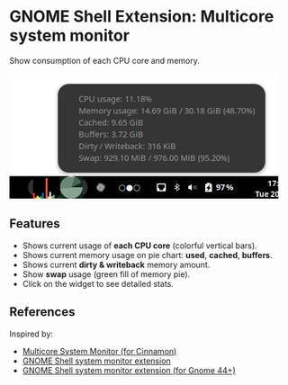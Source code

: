 # GNOME Shell Extension: Multicore system monitor

Show consumption of each CPU core and memory.

![](./img/screenshot-1.png)

## Features
- Shows current usage of **each CPU core** (colorful vertical bars).
- Shows current memory usage on pie chart: **used**, **cached**, **buffers**.
- Shows current **dirty & writeback** memory amount.
- Show **swap** usage (green fill of memory pie).
- Click on the widget to see detailed stats.

## References
Inspired by:

- [Multicore System Monitor (for Cinnamon)](https://github.com/linuxmint/cinnamon-spices-applets/tree/master/multicore-sys-monitor@ccadeptic23)
- [GNOME Shell system monitor extension](https://github.com/paradoxxxzero/gnome-shell-system-monitor-applet)
- [GNOME Shell system monitor extension (for Gnome 44+)](https://github.com/mgalgs/gnome-shell-system-monitor-applet)
